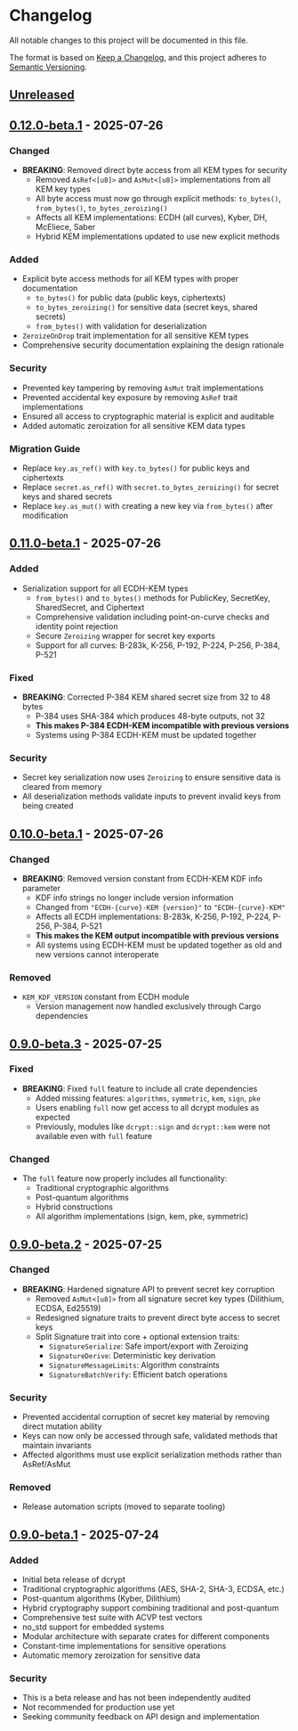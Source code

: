 # Changelog

All notable changes to this project will be documented in this file.

The format is based on [Keep a Changelog](https://keepachangelog.com/en/1.0.0/),
and this project adheres to [Semantic Versioning](https://semver.org/spec/v2.0.0.html).

## [Unreleased]

## [0.12.0-beta.1] - 2025-07-26

### Changed
- **BREAKING**: Removed direct byte access from all KEM types for security
  - Removed `AsRef<[u8]>` and `AsMut<[u8]>` implementations from all KEM key types
  - All byte access must now go through explicit methods: `to_bytes()`, `from_bytes()`, `to_bytes_zeroizing()`
  - Affects all KEM implementations: ECDH (all curves), Kyber, DH, McEliece, Saber
  - Hybrid KEM implementations updated to use new explicit methods

### Added
- Explicit byte access methods for all KEM types with proper documentation
  - `to_bytes()` for public data (public keys, ciphertexts)
  - `to_bytes_zeroizing()` for sensitive data (secret keys, shared secrets)
  - `from_bytes()` with validation for deserialization
- `ZeroizeOnDrop` trait implementation for all sensitive KEM types
- Comprehensive security documentation explaining the design rationale

### Security
- Prevented key tampering by removing `AsMut` trait implementations
- Prevented accidental key exposure by removing `AsRef` trait implementations
- Ensured all access to cryptographic material is explicit and auditable
- Added automatic zeroization for all sensitive KEM data types

### Migration Guide
- Replace `key.as_ref()` with `key.to_bytes()` for public keys and ciphertexts
- Replace `secret.as_ref()` with `secret.to_bytes_zeroizing()` for secret keys and shared secrets
- Replace `key.as_mut()` with creating a new key via `from_bytes()` after modification

## [0.11.0-beta.1] - 2025-07-26

### Added
- Serialization support for all ECDH-KEM types
  - `from_bytes()` and `to_bytes()` methods for PublicKey, SecretKey, SharedSecret, and Ciphertext
  - Comprehensive validation including point-on-curve checks and identity point rejection
  - Secure `Zeroizing` wrapper for secret key exports
  - Support for all curves: B-283k, K-256, P-192, P-224, P-256, P-384, P-521

### Fixed
- **BREAKING**: Corrected P-384 KEM shared secret size from 32 to 48 bytes
  - P-384 uses SHA-384 which produces 48-byte outputs, not 32
  - **This makes P-384 ECDH-KEM incompatible with previous versions**
  - Systems using P-384 ECDH-KEM must be updated together

### Security
- Secret key serialization now uses `Zeroizing` to ensure sensitive data is cleared from memory
- All deserialization methods validate inputs to prevent invalid keys from being created

## [0.10.0-beta.1] - 2025-07-26

### Changed
- **BREAKING**: Removed version constant from ECDH-KEM KDF info parameter
  - KDF info strings no longer include version information
  - Changed from `"ECDH-{curve}-KEM {version}"` to `"ECDH-{curve}-KEM"`
  - Affects all ECDH implementations: B-283k, K-256, P-192, P-224, P-256, P-384, P-521
  - **This makes the KEM output incompatible with previous versions**
  - All systems using ECDH-KEM must be updated together as old and new versions cannot interoperate

### Removed
- `KEM_KDF_VERSION` constant from ECDH module
  - Version management now handled exclusively through Cargo dependencies

## [0.9.0-beta.3] - 2025-07-25

### Fixed
- **BREAKING**: Fixed `full` feature to include all crate dependencies
  - Added missing features: `algorithms`, `symmetric`, `kem`, `sign`, `pke`
  - Users enabling `full` now get access to all dcrypt modules as expected
  - Previously, modules like `dcrypt::sign` and `dcrypt::kem` were not available even with `full` feature

### Changed
- The `full` feature now properly includes all functionality:
  - Traditional cryptographic algorithms
  - Post-quantum algorithms
  - Hybrid constructions
  - All algorithm implementations (sign, kem, pke, symmetric)

## [0.9.0-beta.2] - 2025-07-25

### Changed
- **BREAKING**: Hardened signature API to prevent secret key corruption
  - Removed `AsMut<[u8]>` from all signature secret key types (Dilithium, ECDSA, Ed25519)
  - Redesigned signature traits to prevent direct byte access to secret keys
  - Split Signature trait into core + optional extension traits:
    - `SignatureSerialize`: Safe import/export with Zeroizing
    - `SignatureDerive`: Deterministic key derivation
    - `SignatureMessageLimits`: Algorithm constraints
    - `SignatureBatchVerify`: Efficient batch operations

### Security
- Prevented accidental corruption of secret key material by removing direct mutation ability
- Keys can now only be accessed through safe, validated methods that maintain invariants
- Affected algorithms must use explicit serialization methods rather than AsRef/AsMut

### Removed
- Release automation scripts (moved to separate tooling)

## [0.9.0-beta.1] - 2025-07-24

### Added
- Initial beta release of dcrypt
- Traditional cryptographic algorithms (AES, SHA-2, SHA-3, ECDSA, etc.)
- Post-quantum algorithms (Kyber, Dilithium)
- Hybrid cryptography support combining traditional and post-quantum
- Comprehensive test suite with ACVP test vectors
- no_std support for embedded systems
- Modular architecture with separate crates for different components
- Constant-time implementations for sensitive operations
- Automatic memory zeroization for sensitive data

### Security
- This is a beta release and has not been independently audited
- Not recommended for production use yet
- Seeking community feedback on API design and implementation

[Unreleased]: https://github.com/DePINNetwork/dcrypt/compare/v0.12.0-beta.1...HEAD
[0.12.0-beta.1]: https://github.com/DePINNetwork/dcrypt/compare/v0.11.0-beta.2...v0.12.0-beta.1
[0.11.0-beta.1]: https://github.com/DePINNetwork/dcrypt/compare/v0.10.0-beta.1...v0.11.0-beta.1
[0.10.0-beta.1]: https://github.com/DePINNetwork/dcrypt/compare/v0.9.0-beta.3...v0.10.0-beta.1
[0.9.0-beta.3]: https://github.com/DePINNetwork/dcrypt/compare/v0.9.0-beta.2...v0.9.0-beta.3
[0.9.0-beta.2]: https://github.com/DePINNetwork/dcrypt/compare/v0.9.0-beta.1...v0.9.0-beta.2
[0.9.0-beta.1]: https://github.com/DePINNetwork/dcrypt/releases/tag/v0.9.0-beta.1